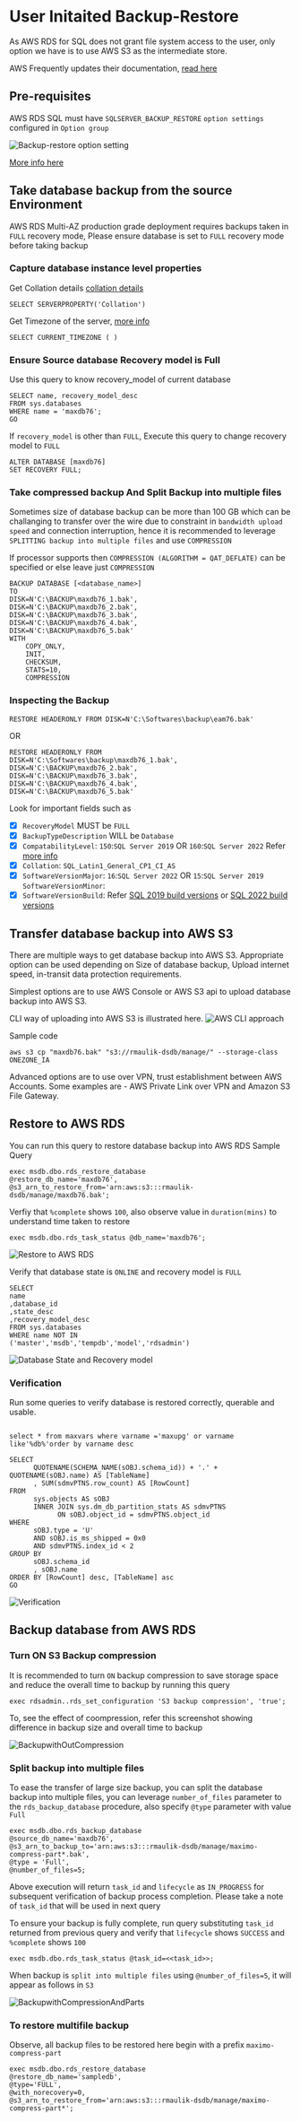 # User Initaited Backup-Restore #
As AWS RDS for SQL does not grant file system access to the user, only option we have is to use AWS S3 as the intermediate store.

AWS Frequently updates their documentation, [read here](https://docs.aws.amazon.com/AmazonRDS/latest/UserGuide/SQLServer.Procedural.Importing.html#SQLServer.Procedural.Importing.Native.Compression)

## Pre-requisites ##
AWS RDS SQL must have `SQLSERVER_BACKUP_RESTORE` `option settings` configured in `Option group`

![Backup-restore option setting](pics/backup-restore/0-optiongroup-options.png)

 [More info here](https://docs.aws.amazon.com/AmazonRDS/latest/UserGuide/Appendix.SQLServer.Options.BackupRestore.html)

## Take database backup from the source Environment ##
AWS RDS Multi-AZ production grade deployment requires backups taken in `FULL` recovery mode, Please ensure database is set to `FULL` recovery mode before taking backup

### Capture database instance level properties ###

Get Collation details [collation details](https://codingsight.medium.com/collation-in-sql-server-a5fbfc3b5f9)

```
SELECT SERVERPROPERTY('Collation')
```

Get Timezone of the server, [more info](https://learn.microsoft.com/en-us/sql/t-sql/functions/current-timezone-transact-sql?view=sql-server-ver16)
```
SELECT CURRENT_TIMEZONE ( )
```

### Ensure Source database Recovery model is Full ##

Use this query to know recovery_model of current database
```
SELECT name, recovery_model_desc
FROM sys.databases
WHERE name = 'maxdb76';
GO
```

If `recovery_model` is other than `FULL`, Execute this query to change recovery model to `FULL`

```
ALTER DATABASE [maxdb76]
SET RECOVERY FULL;
```

### Take compressed backup And Split Backup into multiple files ###

Sometimes size of database backup can be more than 100 GB which can be challanging to transfer over the wire due to constraint in `bandwidth upload speed` and connection interruption, hence it is recommended to leverage `SPLITTING backup into multiple files` and use `COMPRESSION`

If processor supports then `COMPRESSION (ALGORITHM = QAT_DEFLATE)` can be specified or else leave just `COMPRESSION`

```
BACKUP DATABASE [<database_name>]
TO 
DISK=N'C:\BACKUP\maxdb76_1.bak',
DISK=N'C:\BACKUP\maxdb76_2.bak',
DISK=N'C:\BACKUP\maxdb76_3.bak',
DISK=N'C:\BACKUP\maxdb76_4.bak',
DISK=N'C:\BACKUP\maxdb76_5.bak'
WITH 
    COPY_ONLY,
    INIT, 
    CHECKSUM, 
    STATS=10, 
    COMPRESSION
```



### Inspecting the Backup ###

```
RESTORE HEADERONLY FROM DISK=N'C:\Softwares\backup\eam76.bak'
```

OR

```
RESTORE HEADERONLY FROM 
DISK=N'C:\Softwares\backup\maxdb76_1.bak',
DISK=N'C:\BACKUP\maxdb76_2.bak',
DISK=N'C:\BACKUP\maxdb76_3.bak',
DISK=N'C:\BACKUP\maxdb76_4.bak',
DISK=N'C:\BACKUP\maxdb76_5.bak'
```

Look for important fields such as 

- [x] `RecoveryModel` MUST be `FULL`
- [x] `BackupTypeDescription` WILL be `Database`
- [x] `CompatabilityLevel`: `150`:`SQL Server 2019` OR `160`:`SQL Server 2022` Refer [more info](https://learn.microsoft.com/en-us/sql/t-sql/statements/alter-database-transact-sql-compatibility-level?view=sql-server-ver16)
- [x] `Collation`: `SQL_Latin1_General_CP1_CI_AS`
- [x] `SoftwareVersionMajor`: `16`:`SQL Server 2022` OR `15`:`SQL Server 2019`
`SoftwareVersionMinor`:
- [x] `SoftwareVersionBuild`: Refer [SQL 2019 build versions](https://learn.microsoft.com/en-us/troubleshoot/sql/releases/sqlserver-2019/build-versions) or [SQL 2022 build versions](https://learn.microsoft.com/en-us/troubleshoot/sql/releases/sqlserver-2022/build-versions)

## Transfer database backup into AWS S3 ##
There are multiple ways to get database backup into AWS S3. Appropriate option can be used depending on Size of database backup, Upload internet speed, in-transit data protection requirements.

Simplest options are to use AWS Console or AWS S3 api to upload database backup into AWS S3.

CLI way of uploading into AWS S3 is illustrated here.
![AWS CLI approach ](pics/backup-restore/1-copy-to-s3.png)

Sample code
```
aws s3 cp "maxdb76.bak" "s3://rmaulik-dsdb/manage/" --storage-class ONEZONE_IA
```

Advanced options are to use over VPN, trust establishment between AWS Accounts. Some examples are - AWS Private Link over VPN and Amazon S3 File Gateway.

## Restore to AWS RDS ##
You can run this query to restore database backup into AWS RDS
Sample Query

```
exec msdb.dbo.rds_restore_database
@restore_db_name='maxdb76',
@s3_arn_to_restore_from='arn:aws:s3:::rmaulik-dsdb/manage/maxdb76.bak';
```

Verfiy that `%complete` shows `100`, also observe value in `duration(mins)` to understand time taken to restore

```
exec msdb.dbo.rds_task_status @db_name='maxdb76'; 
```
![Restore to AWS RDS](pics/backup-restore/2-restore-to-rds.png)

Verify that database state is `ONLINE` and recovery model is `FULL`

```
SELECT 
name
,database_id
,state_desc
,recovery_model_desc
FROM sys.databases
WHERE name NOT IN
('master','msdb','tempdb','model','rdsadmin')
```
![Database State and Recovery model](pics/backup-restore/6-state_recovery_model.png)

### Verification ###
Run some queries to verify database is restored correctly, querable and usable.

```

select * from maxvars where varname ='maxupg' or varname like'%db%'order by varname desc

SELECT
      QUOTENAME(SCHEMA_NAME(sOBJ.schema_id)) + '.' + QUOTENAME(sOBJ.name) AS [TableName]
      , SUM(sdmvPTNS.row_count) AS [RowCount]
FROM
      sys.objects AS sOBJ
      INNER JOIN sys.dm_db_partition_stats AS sdmvPTNS
            ON sOBJ.object_id = sdmvPTNS.object_id
WHERE 
      sOBJ.type = 'U'
      AND sOBJ.is_ms_shipped = 0x0
      AND sdmvPTNS.index_id < 2
GROUP BY
      sOBJ.schema_id
      , sOBJ.name
ORDER BY [RowCount] desc, [TableName] asc
GO
```

![Verification](pics/backup-restore/3-verify.png)

## Backup database from AWS RDS ##

### Turn ON S3 Backup compression ###
It is recommended to turn `ON` backup compression to save storage space and reduce the overall time to backup by running this query

```
exec rdsadmin..rds_set_configuration 'S3 backup compression', 'true';
```
To, see the effect of coompression, refer this screenshot showing difference in backup size and overall time to backup

![BackupwithOutCompression](pics/backup-restore/4-backup-from-rds.png)

### Split backup into multiple files ###
To ease the transfer of large size backup, you can split the database backup into multiple files, you can leverage ``number_of_files`` parameter to the ``rds_backup_database`` procedure, also specify
``@type`` parameter with value ``Full``

```
exec msdb.dbo.rds_backup_database
@source_db_name='maxdb76',
@s3_arn_to_backup_to='arn:aws:s3:::rmaulik-dsdb/manage/maximo-compress-part*.bak',
@type = 'Full',
@number_of_files=5;
```

Above execution will return `task_id` and `lifecycle` as `IN_PROGRESS` for subsequent verification of backup process completion. Please take a note of `task_id` that will be used in next query

To ensure your backup is fully complete, run query substituting `task_id` returned from previous query and verify that `lifecycle` shows `SUCCESS` and `%complete` shows `100`
```
exec msdb.dbo.rds_task_status @task_id=<<task_id>>; 
```

When backup is `split into multiple files` using `@number_of_files=5`, it will appear as follows in `S3`

![BackupwithCompressionAndParts](pics/backup-restore/5-backup-from-rdswithpart.png)

### To restore multifile backup ###
Observe, all backup files to be restored here begin with a prefix `maximo-compress-part`

```
exec msdb.dbo.rds_restore_database
@restore_db_name='sampledb',
@type='FULL',
@with_norecovery=0,
@s3_arn_to_restore_from='arn:aws:s3:::rmaulik-dsdb/manage/maximo-compress-part*';
```


